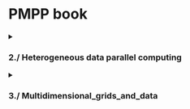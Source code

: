 # PMPP book

<details>
  <summary>
  
### 2./ Heterogeneous data parallel computing </summary>
![image](https://github.com/JeanJulesBigeard/cuda-mode/assets/48935007/7522bb28-761b-4971-b06c-973061afcfcd)
![image](https://github.com/JeanJulesBigeard/cuda-mode/assets/48935007/4e769c6e-f934-46d2-b907-3e7d811f312b)
</details>

<details>
  <summary>
    
### 3./ Multidimensional_grids_and_data </summary>
![image](https://github.com/JeanJulesBigeard/cuda-mode/assets/48935007/74caa486-e5d1-4c61-8335-9b39853e1cc9)
![image](https://github.com/JeanJulesBigeard/cuda-mode/assets/48935007/b799672e-e430-48ed-b107-f621092bdae8)
![image](https://github.com/JeanJulesBigeard/cuda-mode/assets/48935007/8d7a16ae-8290-4e44-8886-8ce843ef2705)

</details>

